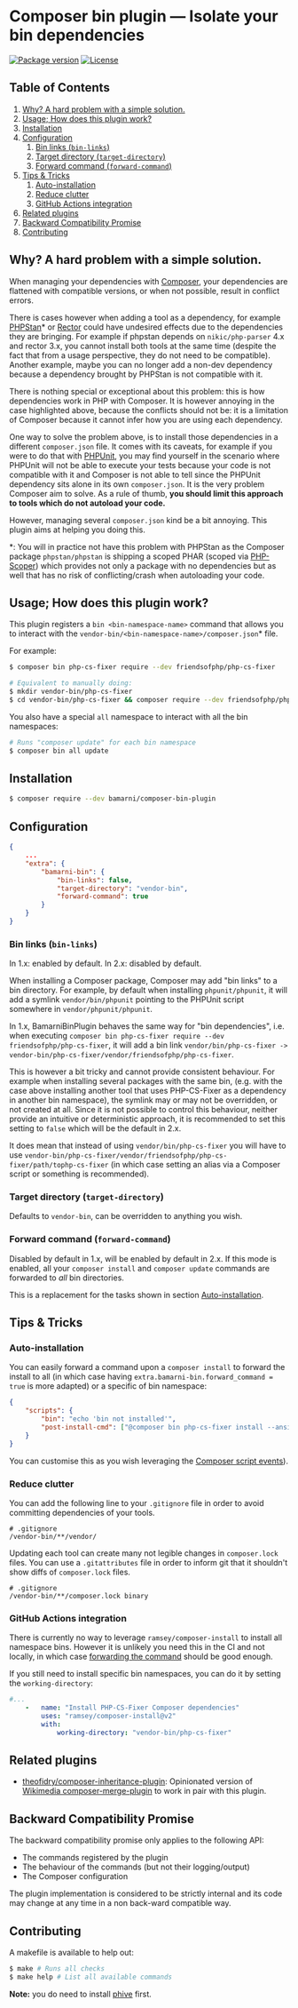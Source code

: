 # Composer bin plugin — Isolate your bin dependencies

[![Package version](http://img.shields.io/packagist/v/bamarni/composer-bin-plugin.svg?style=flat-square)](https://packagist.org/packages/bamarni/composer-bin-plugin)
[![License](https://img.shields.io/badge/license-MIT-red.svg?style=flat-square)](LICENSE)


## Table of Contents

1. [Why? A hard problem with a simple solution.](#why-a-hard-problem-with-a-simple-solution)
1. [Usage; How does this plugin work?](#usage-how-does-this-plugin-work)
1. [Installation](#installation)
1. [Configuration](#configuration)
   1. [Bin links (`bin-links`)](#bin-links-bin-links)
   1. [Target directory (`target-directory`)](#target-directory-target-directory)
   1. [Forward command (`forward-command`)](#forward-command-forward-command)
1. [Tips & Tricks](#tips--tricks)
    1. [Auto-installation](#auto-installation)
    1. [Reduce clutter](#reduce-clutter)
    1. [GitHub Actions integration](#github-actions-integration)
1. [Related plugins](#related-plugins)
1. [Backward Compatibility Promise](#backward-compatibility-promise)
1. [Contributing](#contributing)


## Why? A hard problem with a simple solution.

When managing your dependencies with [Composer][composer], your dependencies are
flattened with compatible versions, or when not possible, result in conflict
errors.

There is cases however when adding a tool as a dependency, for example [PHPStan][phpstan]*
or [Rector][rector] could have undesired effects due to the dependencies they
are bringing. For example if phpstan depends on `nikic/php-parser` 4.x and rector
3.x, you cannot install both tools at the same time (despite the fact that from
a usage perspective, they do not need to be compatible). Another example, maybe
you can no longer add a non-dev dependency because a dependency brought by PHPStan
is not compatible with it.

There is nothing special or exceptional about this problem: this is how dependencies
work in PHP with Composer. It is however annoying in the case highlighted above,
because the conflicts should not be: it is a limitation of Composer because it
cannot infer how you are using each dependency.

One way to solve the problem above, is to install those dependencies in a 
different `composer.json` file. It comes with its caveats, for example if you
were to do that with [PHPUnit][phpunit], you may find yourself in the scenario
where PHPUnit will not be able to execute your tests because your code is not
compatible with it and Composer is not able to tell since the PHPUnit dependency
sits alone in its own `composer.json`. It is the very problem Composer aim to
solve. As a rule of thumb, **you should limit this approach to tools which do not
autoload your code.**

However, managing several `composer.json` kind be a bit annoying. This plugin
aims at helping you doing this.


*: You will in practice not have this problem with PHPStan as the Composer package
`phpstan/phpstan` is shipping a scoped PHAR (scoped via [PHP-Scoper][php-scoper])
which provides not only a package with no dependencies but as well that has no
risk of conflicting/crash when autoloading your code.


## Usage; How does this plugin work?

This plugin registers a `bin <bin-namespace-name>` command that allows you to
interact with the `vendor-bin/<bin-namespace-name>/composer.json`* file.

For example:

```bash
$ composer bin php-cs-fixer require --dev friendsofphp/php-cs-fixer

# Equivalent to manually doing:
$ mkdir vendor-bin/php-cs-fixer
$ cd vendor-bin/php-cs-fixer && composer require --dev friendsofphp/php-cs-fixer
```

You also have a special `all` namespace to interact with all the bin namespaces:

```bash
# Runs "composer update" for each bin namespace
$ composer bin all update
```


## Installation

```bash
$ composer require --dev bamarni/composer-bin-plugin
```


## Configuration

```json
{
    ...
    "extra": {
        "bamarni-bin": {
            "bin-links": false,
            "target-directory": "vendor-bin",
            "forward-command": true
        }
    }
}
```


### Bin links (`bin-links`)

In 1.x: enabled by default.
In 2.x: disabled by default.

When installing a Composer package, Composer may add "bin links" to a bin
directory. For example, by default when installing `phpunit/phpunit`, it will
add a symlink `vendor/bin/phpunit` pointing to the PHPUnit script somewhere in
`vendor/phpunit/phpunit`.

In 1.x, BamarniBinPlugin behaves the same way for "bin dependencies", i.e. when
executing `composer bin php-cs-fixer require --dev friendsofphp/php-cs-fixer`,
it will add a bin link `vendor/bin/php-cs-fixer -> vendor-bin/php-cs-fixer/vendor/friendsofphp/php-cs-fixer`.

This is however a bit tricky and cannot provide consistent behaviour. For example
when installing several packages with the same bin, (e.g. with the case above installing
another tool that uses PHP-CS-Fixer as a dependency in another bin namespace),
the symlink may or may not be overridden, or not created at all. Since it is not
possible to control this behaviour, neither provide an intuitive or deterministic
approach, it is recommended to set this setting to `false` which will be the
default in 2.x.

It does mean that instead of using `vendor/bin/php-cs-fixer` you will have to
use `vendor-bin/php-cs-fixer/vendor/friendsofphp/php-cs-fixer/path/tophp-cs-fixer`
(in which case setting an alias via a Composer script or something is recommended).


### Target directory (`target-directory`)

Defaults to `vendor-bin`, can be overridden to anything you wish.


### Forward command (`forward-command`)

Disabled by default in 1.x, will be enabled by default in 2.x. If this mode is
enabled, all your `composer install` and `composer update` commands are forwarded
to _all_ bin directories.

This is a replacement for the tasks shown in section [Auto-installation](#auto-installation).


## Tips & Tricks

### Auto-installation

You can easily forward a command upon a `composer install` to forward the install
to all (in which case having `extra.bamarni-bin.forward_command = true` is more
adapted) or a specific of bin namespace:

```json
{
    "scripts": {
        "bin": "echo 'bin not installed'",
        "post-install-cmd": ["@composer bin php-cs-fixer install --ansi"]
    }
}
```

You can customise this as you wish leveraging the [Composer script events][composer-script-events]).


### Reduce clutter

You can add the following line to your `.gitignore` file in order to avoid
committing dependencies of your tools.

```.gitignore
# .gitignore
/vendor-bin/**/vendor/
```

Updating each tool can create many not legible changes in `composer.lock` files.
You can use a `.gitattributes` file in order to inform git that it shouldn't show
diffs of `composer.lock` files.

```.gitattributes
# .gitignore
/vendor-bin/**/composer.lock binary
```

### GitHub Actions integration

There is currently no way to leverage `ramsey/composer-install` to install all
namespace bins. However it is unlikely you need this in the CI and not locally,
in which case [forwarding the command](#forward-command-forward-command) should
be good enough.

If you still need to install specific bin namespaces, you can do it by setting
the `working-directory`:

```yaml
#...
    -   name: "Install PHP-CS-Fixer Composer dependencies"
        uses: "ramsey/composer-install@v2"
        with:
            working-directory: "vendor-bin/php-cs-fixer"
```



## Related plugins

* [theofidry/composer-inheritance-plugin][theofidry-composer-inheritance-plugin]: Opinionated version
  of [Wikimedia composer-merge-plugin][wikimedia-composer-merge-plugin] to work in pair with this plugin.


## Backward Compatibility Promise

The backward compatibility promise only applies to the following API:

- The commands registered by the plugin
- The behaviour of the commands (but not their logging/output)
- The Composer configuration

The plugin implementation is considered to be strictly internal and its code may
change at any time in a non back-ward compatible way.


## Contributing

A makefile is available to help out:

```bash
$ make # Runs all checks
$ make help # List all available commands
```

**Note:** you do need to install [phive][phive] first.


[composer]: https://getcomposer.org
[composer-script-events]: https://getcomposer.org/doc/articles/scripts.md#command-events
[phive]: https://phar.io/
[php-scoper]: https://github.com/humbug/php-scoper
[phpstan]: https://phpstan.org/
[phpunit]: https://github.com/sebastianbergmann/phpunit
[rector]: https://github.com/rectorphp/rector
[symfony-bc-policy]: https://symfony.com/doc/current/contributing/code/bc.html
[theofidry-composer-inheritance-plugin]: https://github.com/theofidry/composer-inheritance-plugin
[wikimedia-composer-merge-plugin]: https://github.com/wikimedia/composer-merge-plugin
